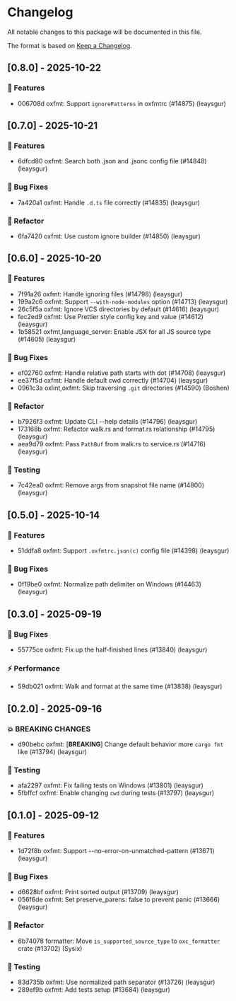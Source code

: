 # Changelog

All notable changes to this package will be documented in this file.

The format is based on [Keep a Changelog](https://keepachangelog.com/en/1.0.0).

## [0.8.0] - 2025-10-22

### 🚀 Features

- 006708d oxfmt: Support `ignorePatterns` in oxfmtrc (#14875) (leaysgur)


## [0.7.0] - 2025-10-21

### 🚀 Features

- 6dfcd80 oxfmt: Search both .json and .jsonc config file (#14848) (leaysgur)

### 🐛 Bug Fixes

- 7a420a1 oxfmt: Handle `.d.ts` file correctly (#14835) (leaysgur)

### 🚜 Refactor

- 6fa7420 oxfmt: Use custom ignore builder (#14850) (leaysgur)


## [0.6.0] - 2025-10-20

### 🚀 Features

- 7f91a26 oxfmt: Handle ignoring files (#14798) (leaysgur)
- 199a2c6 oxfmt: Support `--with-node-modules` option (#14713) (leaysgur)
- 26c5f5a oxfmt: Ignore VCS directories by default (#14616) (leaysgur)
- fec2ed9 oxfmt: Use Prettier style config key and value (#14612) (leaysgur)
- 1b58521 oxfmt,language_server: Enable JSX for all JS source type (#14605) (leaysgur)

### 🐛 Bug Fixes

- ef02760 oxfmt: Handle relative path starts with dot (#14708) (leaysgur)
- ee37f5d oxfmt: Handle default cwd correctly (#14704) (leaysgur)
- 0961c3a oxlint,oxfmt: Skip traversing `.git` directories (#14590) (Boshen)

### 🚜 Refactor

- b7926f3 oxfmt: Update CLI --help details (#14796) (leaysgur)
- 173168b oxfmt: Refactor walk.rs and format.rs relationship (#14795) (leaysgur)
- aea9d79 oxfmt: Pass `PathBuf` from walk.rs to service.rs (#14716) (leaysgur)

### 🧪 Testing

- 7c42ea0 oxfmt: Remove args from snapshot file name (#14800) (leaysgur)


## [0.5.0] - 2025-10-14

### 🚀 Features

- 51ddfa8 oxfmt: Support `.oxfmtrc.json(c)` config file (#14398) (leaysgur)

### 🐛 Bug Fixes

- 0f19be0 oxfmt: Normalize path delimiter on Windows (#14463) (leaysgur)



## [0.3.0] - 2025-09-19

### 🐛 Bug Fixes

- 55775ce oxfmt: Fix up the half-finished lines (#13840) (leaysgur)

### ⚡ Performance

- 59db021 oxfmt: Walk and format at the same time (#13838) (leaysgur)


## [0.2.0] - 2025-09-16

### 💥 BREAKING CHANGES

- d90bebc oxfmt: [**BREAKING**] Change default behavior more `cargo fmt` like (#13794) (leaysgur)

### 🧪 Testing

- afa2297 oxfmt: Fix failing tests on Windows (#13801) (leaysgur)
- 5fbffcf oxfmt: Enable changing `cwd` during tests (#13797) (leaysgur)


## [0.1.0] - 2025-09-12

### 🚀 Features

- 1d72f8b oxfmt: Support --no-error-on-unmatched-pattern (#13671) (leaysgur)

### 🐛 Bug Fixes

- d6628bf oxfmt: Print sorted output (#13709) (leaysgur)
- 056f6de oxfmt: Set preserve_parens: false to prevent panic (#13666) (leaysgur)

### 🚜 Refactor

- 6b74078 formatter: Move `is_supported_source_type` to `oxc_formatter` crate (#13702) (Sysix)

### 🧪 Testing

- 83d735b oxfmt: Use normalized path separator (#13726) (leaysgur)
- 289ef9b oxfmt: Add tests setup (#13684) (leaysgur)



